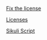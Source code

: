 <a href="https://github.com/apple/swift/pull/17" target="_blank">Fix the license</a>

<a href="http://choosealicense.com/licenses/" target="_blank">Licenses</a>

<a href="http://www.sikuli.org/" target="_blank">Sikuli Script</a>

